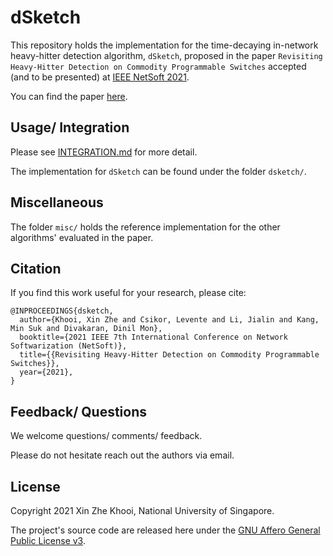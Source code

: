 # dSketch

This repository holds the implementation for the time-decaying in-network heavy-hitter detection algorithm, `dSketch`, proposed in the paper `Revisiting Heavy-Hitter Detection on Commodity Programmable Switches` accepted (and to be presented) at [IEEE NetSoft 2021](https://netsoft2021.ieee-netsoft.org/).

You can find the paper [here](https://drive.google.com/file/d/1H9zYEp4b-AQT7g8fAVw5UJzRjNtrDQ7F/view).

## Usage/ Integration 
Please see [INTEGRATION.md](INTEGRATION.md) for more detail.

The implementation for `dSketch` can be found under the folder `dsketch/`. 

## Miscellaneous
The folder `misc/` holds the reference implementation for the other algorithms' evaluated in the paper.

## Citation

If you find this work useful for your research, please cite:

```
@INPROCEEDINGS{dsketch,
  author={Khooi, Xin Zhe and Csikor, Levente and Li, Jialin and Kang, Min Suk and Divakaran, Dinil Mon},
  booktitle={2021 IEEE 7th International Conference on Network Softwarization (NetSoft)}, 
  title={{Revisiting Heavy-Hitter Detection on Commodity Programmable Switches}},
  year={2021},
}
```

## Feedback/ Questions
We welcome questions/ comments/ feedback.

Please do not hesitate reach out the authors via email.

## License
Copyright 2021 Xin Zhe Khooi, National University of Singapore.

The project's source code are released here under the [GNU Affero General Public License v3](https://www.gnu.org/licenses/agpl-3.0.html).
